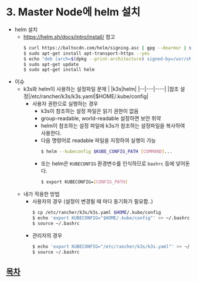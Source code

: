 # 3. Master Node에 helm 설치
* helm 설치
  * https://helm.sh/docs/intro/install/ 참고
    ```bash
    $ curl https://baltocdn.com/helm/signing.asc | gpg --dearmor | sudo tee /usr/share/keyrings/helm.gpg > /dev/null
    $ sudo apt-get install apt-transport-https --yes
    $ echo "deb [arch=$(dpkg --print-architecture) signed-by=/usr/share/keyrings/helm.gpg] https://baltocdn.com/helm/stable/debian/ all main" | sudo tee /etc/apt/sources.list.d/helm-stable-debian.list
    $ sudo apt-get update
    $ sudo apt-get install helm
    ```
* 이슈
  * k3s와 helm이 사용하는 설정파일 문제
    |  |k3s|helm|
    |--|---|----|
    |참조 설정|/etc/rancher/k3s/k3s.yaml|$HOME/.kube/config|
    * 사용자 권한으로 실행하는 경우
      * k3s이 참조하는 설정 파일은 읽기 권한이 없음
      * group-readable, world-readable 설정하면 보안 취약
      * helm이 참조하는 설정 파일에 k3s가 참조하는 설정파일을 복사하여 사용한다.
      * 다음 명령어로 readable 파일을 지정하여 실행이 가능
        ```bash
        $ helm --kubeconfig $KUBE_CONFIG_PATH [COMMAND]...
        ```
      * 또는 helm은 ```KUBECONFIG``` 환경변수를 인식하므로 ```bashrc``` 등에 넣어둔다.
        ```bash
        $ export KUBECONFIG=[CONFIG_PATH]
        ```
  * 내가 적용한 방법
    * 사용자의 경우 (설정이 변경될 때 마다 동기화가 필요함..)
      ```bash
      $ cp /etc/rancher/k3s/k3s.yaml $HOME/.kube/config
      $ echo 'export KUBECONFIG="$HOME/.kube/config"' >> ~/.bashrc 
      $ source ~/.bashrc
      ```
    * 관리자의 경우
      ```bash
      $ echo 'export KUBECONFIG="/etc/rancher/k3s/k3s.yaml"' >> ~/.bashrc 
      $ source ~/.bashrc
      ```


## **[목차](./README.md#목차)**  
